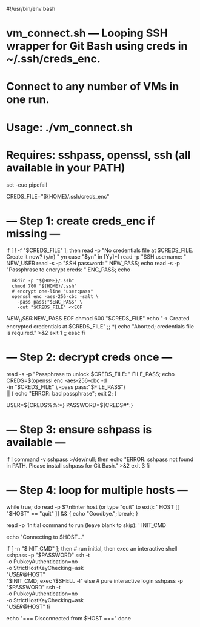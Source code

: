 #!/usr/bin/env bash
#
# vm_connect.sh — Looping SSH wrapper for Git Bash using creds in ~/.ssh/creds_enc.
#                Connect to any number of VMs in one run.
#
# Usage: ./vm_connect.sh
# Requires: sshpass, openssl, ssh (all available in your PATH)

set -euo pipefail

CREDS_FILE="${HOME}/.ssh/creds_enc"

# — Step 1: create creds_enc if missing —
if [ ! -f "$CREDS_FILE" ]; then
  read -p "No credentials file at $CREDS_FILE. Create it now? (y/n) " yn
  case "$yn" in
    [Yy]*)
      read -p "SSH username: " NEW_USER
      read -s -p "SSH password: " NEW_PASS; echo
      read -s -p "Passphrase to encrypt creds: " ENC_PASS; echo

      mkdir -p "${HOME}/.ssh"
      chmod 700 "${HOME}/.ssh"
      # encrypt one-line "user:pass"
      openssl enc -aes-256-cbc -salt \
        -pass pass:"$ENC_PASS" \
        -out "$CREDS_FILE" <<EOF
$NEW_USER:$NEW_PASS
EOF
      chmod 600 "$CREDS_FILE"
      echo "→ Created encrypted credentials at $CREDS_FILE"
      ;;
    *)
      echo "Aborted; credentials file is required." >&2
      exit 1
      ;;
  esac
fi

# — Step 2: decrypt creds once —
read -s -p "Passphrase to unlock $CREDS_FILE: " FILE_PASS; echo
CREDS=$(openssl enc -aes-256-cbc -d \
         -in "$CREDS_FILE" \
         -pass pass:"$FILE_PASS") \
       || { echo "ERROR: bad passphrase"; exit 2; }

USER=${CREDS%%:*}
PASSWORD=${CREDS#*:}

# — Step 3: ensure sshpass is available —
if ! command -v sshpass >/dev/null; then
  echo "ERROR: sshpass not found in PATH. Please install sshpass for Git Bash." >&2
  exit 3
fi

# — Step 4: loop for multiple hosts —
while true; do
  read -p $'\nEnter host (or type "quit" to exit): ' HOST
  [[ "$HOST" == "quit" ]] && { echo "Goodbye."; break; }

  read -p 'Initial command to run (leave blank to skip): ' INIT_CMD

  echo "Connecting to $HOST..."

  if [ -n "$INIT_CMD" ]; then
    # run initial, then exec an interactive shell
    sshpass -p "$PASSWORD" ssh -t \
      -o PubkeyAuthentication=no \
      -o StrictHostKeyChecking=ask \
      "$USER@$HOST" \
      "$INIT_CMD; exec \$SHELL -l"
  else
    # pure interactive login
    sshpass -p "$PASSWORD" ssh -t \
      -o PubkeyAuthentication=no \
      -o StrictHostKeyChecking=ask \
      "$USER@$HOST"
  fi

  echo "=== Disconnected from $HOST ==="
done

